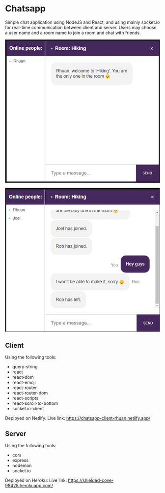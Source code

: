 # Chatsapp

Simple chat application using NodeJS and React, and using mainly socket.io for real-time communication between client and server.
Users may choose a user name and a room name to join a room and chat with friends.

![Joining a room](https://github.com/RhuanKrum/chatsapp/blob/master/client/public/client-sample.png)

![Chatting with friends](https://github.com/RhuanKrum/chatsapp/blob/master/client/public/client-sample-users.png)

## Client

Using the following tools:
* query-string
* react
* react-dom
* react-emoji
* react-router
* react-router-dom
* react-scripts
* react-scroll-to-bottom
* socket.io-client

Deployed on Netlify. 
Live link: https://chatsapp-client-rhuan.netlify.app/

## Server

Using the following tools:
* cors
* express
* nodemon
* socket.io

Deployed on Heroku:
Live link: https://shielded-cove-98428.herokuapp.com/
